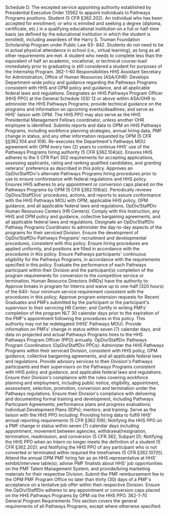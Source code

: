 
Schedule D. The excepted service appointing authority established by Presidential Executive Order 13562 to appoint individuals to Pathways Programs positions.
Student (5 CFR §362.202). An individual who has been accepted for enrollment; or who is enrolled and seeking a degree (diploma, certificate, etc.) in a qualifying educational institution on a full or half-time basis (as defined by the educational institution in which the student is enrolled), including awardees of the Harry S. Truman Foundation Scholarship Program under Public Law 93- 842. Students do not need to be in actual physical attendance in school (i.e., virtual learning), as long as all other requirements are met. A student who needs to complete less than the equivalent of half an academic, vocational, or technical course-load immediately prior to graduating is still considered a student for purposes of the Internship Program.
362-1-60  Responsibilities
HHS Assistant Secretary for Administration, Office of Human Resources (ASA/OHR):
Develops Department-wide policy and guidance regarding the Pathways Programs consistent with HHS and OPM policy and guidance, and all applicable federal laws and regulations.
Designates an HHS Pathways Program Officer (HHS PPO) at the General Schedule (GS) 12 or above within ASA/OHR to administer the HHS Pathways Programs; provide technical guidance on the programs and information on upcoming events/deadlines; and serve as HHS' liaison with OPM. The HHS PPO may also serve as the HHS Presidential Management Fellows coordinator, unless another OHR employee is identified.
Submits reports and data to OPM on HHS Pathways Programs, including workforce planning strategies, annual hiring data, PMF change in status, and any other information requested by OPM (5 CFR §§362.104 and 109).
Re-executes the Department's Pathways MOU agreement with OPM every two (2) years to continue HHS' use of the Pathways Programs hiring authority (5 CFR §362.104(a)).
Ensures HHS adheres to the 5 CFR Part 302 requirements for accepting applications, assessing applicants, rating and ranking qualified candidates, and granting veterans' preference as described in this policy.
Approves an OpDiv/StaffDiv's alternate Pathways Programs hiring procedures prior to use to ensure conformance with federal regulations and HHS policy.
Ensures HHS adheres to any appointment or conversion caps placed on the Pathways Programs by OPM (5 CFR §362.108(a)).
Periodically reviews OpDivs/StaffDivs' procedures, actions, and reports to assure conformance with the HHS Pathways MOU with OPM, applicable HHS policy, OPM guidance, and all applicable federal laws and regulations.
OpDiv/StaffDiv Human Resources Centers (HR Centers):
Comply with this Instruction, any HHS and OPM policy and guidance, collective bargaining agreements, and all applicable federal laws and regulations.
Designate an OpDiv/StaffDiv Pathway Programs Coordinator to administer the day-to-day aspects of the programs for their serviced Division.
Ensure the development of OpDiv/StaffDiv Pathways Programs' recruitment and developmental procedures, consistent with this policy.
Ensure hiring procedures are applied uniformly, and positions are filled in accordance with the procedures in this policy.
Ensure Pathways participants' continuous eligibility for the Pathways Programs, in accordance with the requirements specified in this policy.
Evaluate the performance of each Pathways participant within their Division and the participant(s) completion of the program requirements for conversion to the competitive service or termination.
Human Resource Directors (HRDs) have the authority to:
Approve breaks in program for Interns and waive up to one-half (320 hours) of the 640- hour minimum service requirement consistent with the procedures in this policy;
Approve program extension requests for Recent Graduates and PMFs submitted by the participant or the participant's supervisor to their servicing HR Center; and
Certify in writing PMFs' completion of the program NLT 30 calendar days prior to the expiration of the PMF's appointment following the procedures in this policy.
This authority may not be redelegated (HHS' Pathways MOU).
Provide information on PMFs' change in status within seven (7) calendar days, and data on projected and actual Pathways Programs hires to the HHS Pathways Program Officer (PPO) annually.
OpDiv/StaffDiv Pathways Program Coordinators (OpDiv/StaffDiv PPCs):
Administer the HHS Pathways Programs within their serviced Division, consistent with HHS policy, OPM guidance, collective bargaining agreements, and all applicable federal laws and regulations.
Provide advisory services to their Division's Pathways participants and their supervisors on the Pathways Programs consistent with HHS policy and guidance, and applicable federal laws and regulations.
Ensure their Division's compliance with the rules covering workforce planning and employment, including public notice, eligibility, appointment, assessment, selection, promotion, conversion and termination under the Pathways regulations.
Ensure their Division's compliance with delivering and documenting formal training and development, including Pathways Participant Agreements; performance plans and progress evaluations; Individual Development Plans (IDPs); mentors; and training.
Serve as the liaison with the HHS PPO including:
Providing hiring data to fulfill HHS' annual reporting requirements (5 CFR §362.109);
Notifying the HHS PPO on a PMF change in status within seven (7) calendar days including appointment, movement between agencies, withdrawal/resignation, termination, readmission, and conversion (5 CFR 362, Subpart D);
Notifying the HHS PPO when an Intern no longer meets the definition of a student (5 CFR §362.202); and
Notifying the HHS PPO of any participant who is not converted or terminated within required the timeframes (5 CFR §362.107(f)).
Attend the annual OPM PMF hiring fair as an HHS representative at HHS' exhibit/interview table(s); advise PMF finalists about HHS' job opportunities on the PMF Talent Management System; and provide/bring marketing materials for their respective Division.
Submit the PMF reimbursement fee to the OPM PMF Program Office no later than thirty (30) days of a PMF's acceptance on a tentative job offer within their respective Division.
Ensure the OpDiv/StaffDiv adheres to any appointment or conversion caps placed on the HHS Pathways Programs by OPM via the HHS PPO.
362-1-70  General Program Requirements
This section covers the general requirements of all Pathways Programs, except where otherwise specified:
